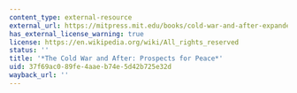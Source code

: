 ```yaml
---
content_type: external-resource
external_url: https://mitpress.mit.edu/books/cold-war-and-after-expanded-edition
has_external_license_warning: true
license: https://en.wikipedia.org/wiki/All_rights_reserved
status: ''
title: '*The Cold War and After: Prospects for Peace*'
uid: 37f69ac0-89fe-4aae-b74e-5d42b725e32d
wayback_url: ''
---
```

